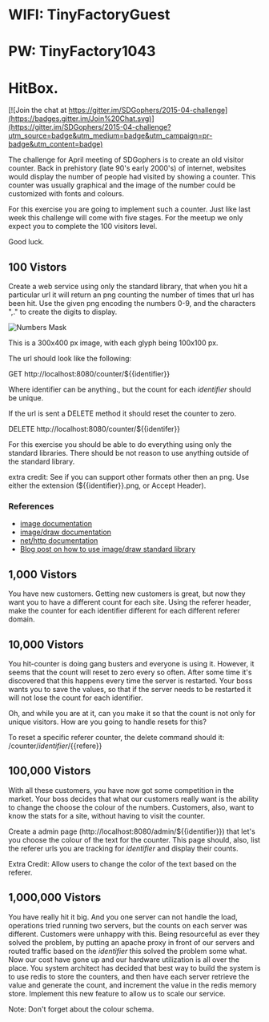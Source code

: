 # WIFI: TinyFactoryGuest
# PW: TinyFactory1043

# HitBox.

[![Join the chat at https://gitter.im/SDGophers/2015-04-challenge](https://badges.gitter.im/Join%20Chat.svg)](https://gitter.im/SDGophers/2015-04-challenge?utm_source=badge&utm_medium=badge&utm_campaign=pr-badge&utm_content=badge)

The challenge for April meeting of SDGophers is to create an old visitor counter.
Back in prehistory (late 90's early 2000's) of internet, websites would display
the number of people had visited by showing a counter. This counter was usually
graphical and the image of the number could be customized with fonts and colours.

For this exercise you are going to implement such a counter. Just like last week
this challenge will come with five stages. For the meetup we only expect you to
complete the 100 visitors level.

Good luck.

## 100 Vistors

Create a web service using only the standard library, that when you hit a particular
url it will return an png counting the number of times that url has been hit. Use
the given png encoding the numbers 0-9, and the characters ",." to create the digits to display.

![Numbers Mask](https://raw.githubusercontent.com/SDGophers/2015-04-challenge/master/images/numbers.png)

This is a 300x400 px image, with each glyph being 100x100 px.

The url should look like the following:

GET http://localhost:8080/counter/${{identifier}}

Where identifier can be anything., but the count for each _identifier_ should be
unique.

If the url is sent a DELETE method it should reset the counter to zero.

DELETE http://localhost:8080/counter/${{identifer}}


For this exercise you should be able to do everything using only the standard 
libraries. There should be not reason to use anything outside of the standard
library.

extra credit: See if you can support other formats other then an png. 
Use either the extension (${{identifier}}.png, or Accept Header).

### References
* [image documentation](http://godoc.org/image)
* [image/draw documentation](http://godoc.org/image/draw)
* [net/http documentation](http://godoc.org/net/http)
* [Blog post on how to use image/draw standard library](http://blog.golang.org/go-imagedraw-package)


## 1,000 Vistors

You have new customers. Getting new customers is great, but now they want you to
have a different count for each site. Using the referer header, make the counter
for each identifier different for each different referer domain.



## 10,000 Vistors

You hit-counter is doing gang busters and everyone is using it. However, it seems
that the count will reset to zero every so often. After some time it's discovered
that this happens every time the server is restarted. Your boss wants you to save
the values, so that if the server needs to be restarted it will not lose the count
for each identifier.

Oh, and while you are at it, can you make it so that the count is not only for 
unique visitors. How are you going to handle resets for this? 

To reset a specific referer counter, the delete command should it:
/counter/${{identifier}}/${{refere}}



## 100,000 Vistors

With all these customers, you have now got some competition in the market. Your 
boss decides that what our customers really want is the ability to change the choose
the colour of the numbers. Customers, also, want to know the stats for a site, without
having to visit the counter. 

Create a admin page (http://localhost:8080/admin/${{identifier}}) that let's you
choose the colour of the text for the counter. This page should, also, list the referer
urls you are tracking for _identifier_ and display their counts. 

Extra Credit: Allow users to change the color of the text based on the referer.


## 1,000,000 Vistors

You have really hit it big. And you one server can not handle the load, operations 
tried running two servers, but the counts on each server was different. Customers
were unhappy with this. Being resourceful as ever they solved the problem, by 
putting an apache proxy in front of our servers and routed traffic based on the _identifier_
this solved the problem some what. Now our cost have gone up and our hardware utilization 
is all over the place. You system architect has decided that best way to build the system
is to use redis to store the counters, and then have each server retrieve the value and 
generate the count, and increment the value in the redis memory store. Implement
this new feature to allow us to scale our service.

Note: Don't forget about the colour schema.
